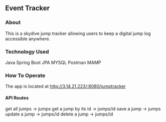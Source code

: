 ## Event Tracker

### About
This is a skydive jump tracker allowing users to keep a digital jump log accessible anywhere.

### Technology Used
Java
Spring Boot
JPA
MYSQL
Postman
MAMP

### How To Operate
The app is located at http://3.14.21.223/:8080/jumptracker

#### API Routes
get all jumps -> jumps
get a jump by its id -> jumps/id
save a jump -> jumps
update a jump -> jumps/id
delete a jump -> jumps/id
